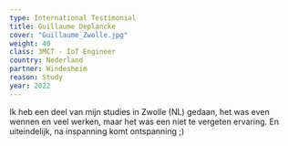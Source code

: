 ```yaml
---
type: International Testimonial
title: Guillaume Deplancke
cover: "Guillaume_Zwolle.jpg"
weight: 40
class: 3MCT - IoT Engineer
country: Nederland
partner: Windesheim
reason: Study
year: 2022
---
```

Ik heb een deel van mijn studies in Zwolle (NL) gedaan, het was even wennen en veel werken, maar het was een niet te vergeten ervaring. En uiteindelijk, na inspanning komt ontspanning ;)